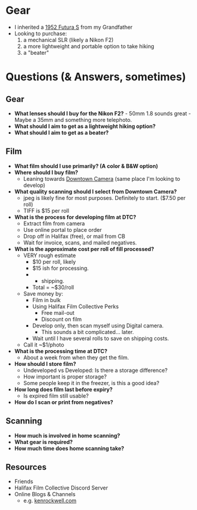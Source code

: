 # Gear
- I inherited a [1952 Futura S](https://mikeeckman.com/2020/02/futura-s-1952/) from my Grandfather
- Looking to purchase:
	1. a mechanical SLR (likely a Nikon F2)
	2. a more lightweight and portable option to take hiking
	3. a "beater"

# Questions (& Answers, sometimes)
## Gear
- **What lenses should I buy for the Nikon F2?**
		- 50mm 1.8 sounds great
		- Maybe a 35mm and something more telephoto.
- **What should I aim to get as a lightweight hiking option?**
- **What should I aim to get as a beater?**

## Film
- **What film should I use primarily? (A color & B&W option)**
- **Where should I buy film?**
	- Leaning towards [Downtown Camera](https://downtowncamera.com/) (same place I'm looking to develop)
- **What quality scanning should I select from Downtown Camera?**
	- jpeg is likely fine for most purposes. Definitely to start. ($7.50 per roll)
	- TIFF is $15 per roll 
- **What is the process for developing film at DTC?**
	- Extract film from camera
	- Use online portal to place order
	- Drop off in Halifax (free), or mail from CB
	- Wait for invoice, scans, and mailed negatives.
- **What is the approximate cost per roll of fill processed?**
	- VERY rough estimate
		- $10 per roll, likely
		- $15 ish for processing.
		- + shipping. 
		- Total = ~$30/roll  
	- Save money by:
		- Film in bulk
		- Using Halifax Film Collective Perks
			- Free mail-out
			- Discount on film
		- Develop only, then scan myself using Digital camera.
			- This sounds a bit complicated... later.
		- Wait until I have several rolls to save on shipping costs.
	- Call it ~$1/photo
- **What is the processing time at DTC?**
	- About a week from when they get the film.
- **How should I store film?**
	- Undeveloped vs Developed: Is there a storage difference?
	- How important is proper storage?
	- Some people keep it in the freezer, is this a good idea?
- **How long does film last before expiry?**
	- Is expired film still usable?
- **How do I scan or print from negatives?**

## Scanning
- **How much is involved in home scanning?**
- **What gear is required?**
- **How much time does home scanning take?**

## Resources
- Friends
- Halifax Film Collective Discord Server
- Online Blogs & Channels
	- e.g. [kenrockwell.com](http://kenrockwell.com)
